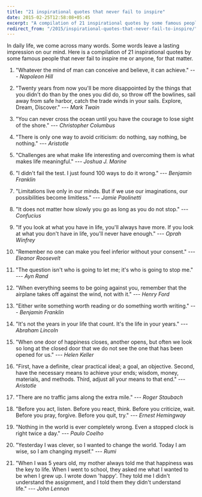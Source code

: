 ```yaml
---
title: "21 inspirational quotes that never fail to inspire"
date: 2015-02-25T12:58:08+05:45
excerpt: "A compilation of 21 inspirational quotes by some famous people that never fail to inspire."
redirect_from: "/2015/inspirational-quotes-that-never-fail-to-inspire/"
---
```


In daily life, we come across many words. Some words leave a lasting impression on our mind. Here is a compilation of 21 inspirational quotes by some famous people that never fail to inspire me or anyone, for that matter.

1. "Whatever the mind of man can conceive and believe, it can achieve." --- *Napoleon Hill*

2. "Twenty years from now you'll be more disappointed by the things that you didn't do than by the ones you did do, so throw off the bowlines, sail away from safe harbor, catch the trade winds in your sails. Explore, Dream, Discover." --- *Mark Twain*

3. "You can never cross the ocean until you have the courage to lose sight of the shore." --- *Christopher Columbus*

4. "There is only one way to avoid criticism: do nothing, say nothing, be nothing." --- *Aristotle*

5. "Challenges are what make life interesting and overcoming them is what makes life meaningful." --- *Joshua J. Marine*

6. "I didn't fail the test. I just found 100 ways to do it wrong." --- *Benjamin Franklin*

7. "Limitations live only in our minds. But if we use our imaginations, our possibilities become limitless." --- *Jamie Paolinetti*

8. "It does not matter how slowly you go as long as you do not stop." --- *Confucius*

9. "If you look at what you have in life, you'll always have more. If you look at what you don't have in life, you'll never have enough." --- *Oprah Winfrey*

10. "Remember no one can make you feel inferior without your consent." --- *Eleanor Roosevelt*

11. "The question isn't who is going to let me; it's who is going to stop me." --- *Ayn Rand*

12. "When everything seems to be going against you, remember that the airplane takes off against the wind, not with it." --- *Henry Ford*

13. "Either write something worth reading or do something worth writing." --- *Benjamin Franklin*

14. "It's not the years in your life that count. It's the life in your years." --- *Abraham Lincoln*

15. "When one door of happiness closes, another opens, but often we look so long at the closed door that we do not see the one that has been opened for us." --- *Helen Keller*

16. "First, have a definite, clear practical ideal; a goal, an objective. Second, have the necessary means to achieve your ends; wisdom, money, materials, and methods. Third, adjust all your means to that end." --- *Aristotle*

17. "There are no traffic jams along the extra mile." --- *Roger Staubach*

18. "Before you act, listen. Before you react, think. Before you criticize, wait. Before you pray, forgive. Before you quit, try." --- *Ernest Hemingway*

19. "Nothing in the world is ever completely wrong. Even a stopped clock is right twice a day." --- *Paulo Coelho*

20. "Yesterday I was clever, so I wanted to change the world. Today I am wise, so I am changing myself." --- *Rumi*

21. "When I was 5 years old, my mother always told me that happiness was the key to life. When I went to school, they asked me what I wanted to be when I grew up. I wrote down 'happy'. They told me I didn't understand the assignment, and I told them they didn't understand life." --- *John Lennon*
